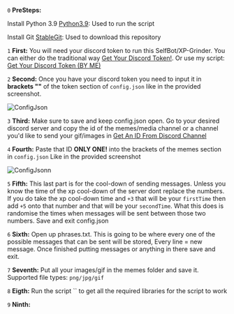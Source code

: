 `0` **PreSteps:** 

Install Python 3.9 [Python3.9](https://www.python.org/downloads/release/python-390/): Used to run the script

Install Git [StableGit](https://git-scm.com/downloads): Used to download this repository

`1` **First:** You will need your discord token to run this SelfBot/XP-Grinder. You can either do the traditional way [Get Your Discord Token!](https://www.youtube.com/watch?v=YEgFvgg7ZPI). Or use my script: [Get Your Discord Token (BY ME)](https://github.com/ScopeOpen/Get-Token)

`2` **Second:** Once you have your discord token you need to input it in **brackets ""** of the token section of `config.json` like in the provided screenshot.

![ConfigJson](https://cdn.discordapp.com/attachments/922450952538169384/922451727247093780/unknown.png)

`3` **Third:** Make sure to save and keep config.json open. Go to your desired discord server and copy the id of the memes/media channel or a channel you'd like to send your gif/images in [Get An ID From Discord Channel](https://www.remote.tools/remote-work/how-to-find-discord-id)

`4` **Fourth:** Paste that ID **ONLY ONE!** into the brackets of the memes section in `config.json` Like in the provided screenshot

![ConfigJsonn](https://cdn.discordapp.com/attachments/922450952538169384/922451707223498812/unknown.png)

`5` **Fifth:** This last part is for the cool-down of sending messages. Unless you know the time of the xp cool-down of the server dont replace the numbers. If you do take the xp cool-down time and `+3` that will be your `firstTime` then add `+5` onto that number and that will be your `secondTime`. What this does is randomise the times when messages will be sent between those two numbers. Save and exit config.json

`6` **Sixth:** Open up phrases.txt. This is going to be where every one of the possible messages that can be sent will be stored, Every line = new message. Once finished putting messages or anything in there save and exit. 

`7` **Seventh:** Put all your images/gif in the memes folder and save it. Supported file types: `png/jpg/gif`

`8` **Eigth:** Run the script `` to get all the required libraries for the script to work

`9` **Ninth:** 
